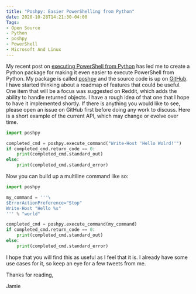 ```yaml
---
title: "Poshpy: Easier PowerShelling from Python"
date: 2020-10-28T14:21:30-04:00
Tags: 
- Open Source
- Python
- poshpy
- PowerShell
- Microsoft And Linux
---
```


My recent post on [executing PowerShell from Python](https://www.phillipsj.net/posts/executing-powershell-from-python/) has led me to create a Python package for making it even easier to execute PowerShell from Python. My package is called [poshpy](https://pypi.org/project/poshpy/) and the source code is up on [GitHub](https://github.com/blueghostlabs/poshpy). I have started thinking about a roadmap of features that could be useful. One item that will be a focus was suggested on Reddit, which adds the ability to handle returned objects. I have a rough idea of that one that I hope to have it implemented shortly. If there is anything you would like to see, please open an issue on GitHub first before doing any work to discuss. Here is a short example of the current API, which may change or evolve over time.

```Python
import poshpy

completed_cmd = poshpy.execute_command("Write-Host 'Hello Wolrd!'")
if completed_cmd.return_code == 0:
    print(completed_cmd.standard_out)
else:
    print(completed_cmd.standard_error)
```

Now you can build up a multiline command like so:

```Python
import poshpy

my_command = '''\
$ErrorActionPreference="Stop"
Write-Host "Hello %s"
''' % "world"

completed_cmd = poshpy.execute_command(my_command)
if completed_cmd.return_code == 0:
    print(completed_cmd.standard_out)
else:
    print(completed_cmd.standard_error)
```

I hope that you will find this as useful as I feel that it is. I already have some use cases for it, so keep an eye for a few tweets from me.

Thanks for reading,

Jamie
